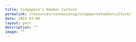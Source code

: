 ```yaml
---
title: Singapore's Hawker Culture
permalink: /resources/connexionsg/singaporeshawkerculture/
date: 2023-03-09
layout: post
description: ""
image: ""
---
```

